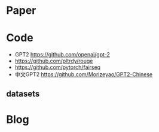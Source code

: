 # Paper



# Code
- GPT2 https://github.com/openai/gpt-2
- https://github.com/pltrdy/rouge
- https://github.com/pytorch/fairseq
- 中文GPT2 https://github.com/Morizeyao/GPT2-Chinese
  
## datasets




# Blog